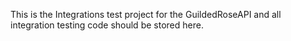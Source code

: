 This is the Integrations test project for the GuildedRoseAPI and all integration testing code should be stored here.
